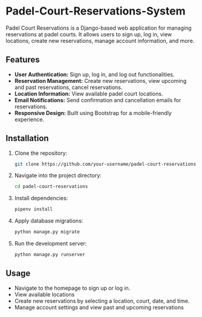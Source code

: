 # Padel-Court-Reservations-System
Padel Court Reservations is a Django-based web application for managing reservations at padel courts. It allows users to sign up, log in, view locations, create new reservations, manage account information, and more.

## Features

- **User Authentication:** Sign up, log in, and log out functionalities.
- **Reservation Management:** Create new reservations, view upcoming and past reservations, cancel reservations.
- **Location Information:** View available padel court locations.
- **Email Notifications:** Send confirmation and cancellation emails for reservations.
- **Responsive Design:** Built using Bootstrap for a mobile-friendly experience.

## Installation
1. Clone the repository:

   ```bash
   git clone https://github.com/your-username/padel-court-reservations.git
   ```

2. Navigate into the project directory:
   ```bash
   cd padel-court-reservations
   ```

3. Install dependencies:
   ```bash
   pipenv install
   ```

4. Apply database migrations:
   ```bash
   python manage.py migrate
   ```
   
5. Run the development server:
   ```bash
   python manage.py runserver
   ```

## Usage
- Navigate to the homepage to sign up or log in.
- View available locations
- Create new reservations by selecting a location, court, date, and time.
- Manage account settings and view past and upcoming reservations
